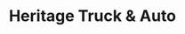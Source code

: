 ---
title: "Heritage Truck & Auto"
url: /londonderry/heritage-truck-und-auto/
shop: Autowerkstatt
---